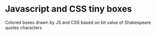 # Javascript and CSS tiny boxes
 Colored boxes drawn by JS and CSS based on bit value of Shakespeare quotes characters
